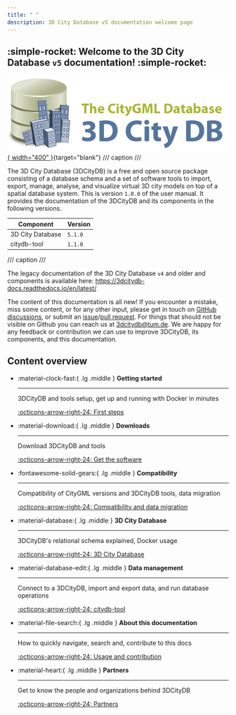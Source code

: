 ```yaml
---
title: " "
description: 3D City Database v5 documentation welcome page
---
```


## :simple-rocket: Welcome to the 3D City Database `v5` documentation! :simple-rocket:

[![3DCityDB logo](./assets/img/logos/3dcitydb-logo-long.png){ width="400" }](https://www.3dcitydb.org){target="blank"}
/// caption
///

The 3D City Database (3DCityDB) is a free and open source package consisting of a database schema and a set of software
tools to import, export, manage, analyse, and visualize virtual 3D city models on top of a spatial database system. This is version `1.0.0` of the
user manual. It provides the documentation of the 3DCityDB and its components in the following versions.

| Component                           | Version                                |
|-------------------------------------|----------------------------------------|
| 3D City Database                    | `5.1.0`                                |
| citydb-tool                         | `1.1.0`                                |

/// caption
///

The legacy documentation of the 3D City Database `v4` and older and components is available here: <https://3dcitydb-docs.readthedocs.io/en/latest/>

The content of this documentation is all new! If you encounter a mistake, miss some content, or for any other input,
please get in touch on [GitHub discussions](https://github.com/orgs/3dcitydb/discussions), or submit an [issue](https://github.com/3dcitydb/3dcitydb-mkdocs/issues)/[pull request](https://github.com/3dcitydb/3dcitydb-mkdocs/pulls). For things that should not be visible on Github you can reach us at <3dcitydb@tum.de>.
We are happy for any feedback or contribution we can use to improve 3DCityDB, its components, and this documentation.

## Content overview

<div class="grid cards" markdown>

- :material-clock-fast:{ .lg .middle } __Getting started__

    ---

    3DCityDB and tools setup, get up and running with Docker in minutes

    [:octicons-arrow-right-24: First steps](first-steps/index.md)

- :material-download:{ .lg .middle } __Downloads__

    ---

    Download 3DCityDB and tools

    [:octicons-arrow-right-24: Get the software](download.md)

- :fontawesome-solid-gears:{ .lg .middle } __Compatibility__

    ---

    Compatibility of CityGML versions and 3DCityDB tools, data migration

    [:octicons-arrow-right-24: Compatibility and data migration](compatibility.md)

- :material-database:{ .lg .middle } __3D City Database__

    ---

    3DCityDB's relational schema explained, Docker usage

    [:octicons-arrow-right-24: 3D City Database](3dcitydb/index.md)

- :material-database-edit:{ .lg .middle } __Data management__

    ---

    Connect to a 3DCityDB, import and export data, and run database operations

    [:octicons-arrow-right-24: citydb-tool](citydb-tool/index.md)

- :material-file-search:{ .lg .middle } __About this documentation__

    ---

    How to quickly navigate, search and, contribute to this docs

    [:octicons-arrow-right-24: Usage and contribution](usage-contrib.md)

- :material-heart:{ .lg .middle } __Partners__

    ---

    Get to know the people and organizations behind 3DCityDB

    [:octicons-arrow-right-24: Partners](partners/index.md)

</div>
